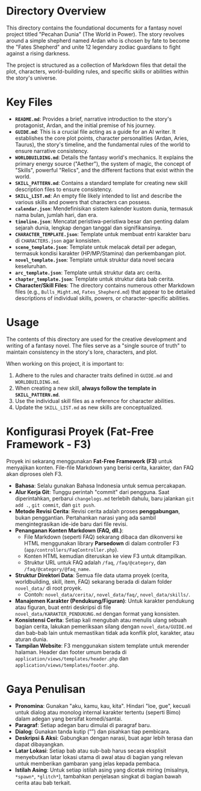 # Directory Overview

This directory contains the foundational documents for a fantasy novel project titled "Pecahan Dunia" (The World in Power). The story revolves around a simple shepherd named Ardan who is chosen by fate to become the "Fates Shepherd" and unite 12 legendary zodiac guardians to fight against a rising darkness.

The project is structured as a collection of Markdown files that detail the plot, characters, world-building rules, and specific skills or abilities within the story's universe.

# Key Files

*   **`README.md`**: Provides a brief, narrative introduction to the story's protagonist, Ardan, and the initial premise of his journey.
*   **`GUIDE.md`**: This is a crucial file acting as a guide for an AI writer. It establishes the core plot points, character personalities (Ardan, Aries, Taurus), the story's timeline, and the fundamental rules of the world to ensure narrative consistency.
*   **`WORLDBUILDING.md`**: Details the fantasy world's mechanics. It explains the primary energy source ("Aether"), the system of magic, the concept of "Skills", powerful "Relics", and the different factions that exist within the world.
*   **`SKILL_PATTERN.md`**: Contains a standard template for creating new skill description files to ensure consistency.
*   **`SKILL_LIST.md`**: An empty file likely intended to list and describe the various skills and powers that characters can possess.
*   **`calendar.json`**: Mendefinisikan sistem kalender kustom dunia, termasuk nama bulan, jumlah hari, dan era.
*   **`timeline.json`**: Mencatat peristiwa-peristiwa besar dan penting dalam sejarah dunia, lengkap dengan tanggal dan signifikansinya.
*   **`CHARACTER_TEMPLATE.json`**: Template untuk membuat entri karakter baru di `CHARACTERS.json` agar konsisten.
*   **`scene_template.json`**: Template untuk melacak detail per adegan, termasuk kondisi karakter (HP/MP/Stamina) dan perkembangan plot.
*   **`novel_template.json`**: Template untuk struktur data novel secara keseluruhan.
*   **`arc_template.json`**: Template untuk struktur data arc cerita.
*   **`chapter_template.json`**: Template untuk struktur data bab cerita.
*   **Character/Skill Files**: The directory contains numerous other Markdown files (e.g., `Bulls_Might.md`, `Fates_Shepherd.md`) that appear to be detailed descriptions of individual skills, powers, or character-specific abilities.

# Usage

The contents of this directory are used for the creative development and writing of a fantasy novel. The files serve as a "single source of truth" to maintain consistency in the story's lore, characters, and plot.

When working on this project, it is important to:
1.  Adhere to the rules and character traits defined in `GUIDE.md` and `WORLDBUILDING.md`.
2.  When creating a new skill, **always follow the template in `SKILL_PATTERN.md`**.
3.  Use the individual skill files as a reference for character abilities.
4.  Update the `SKILL_LIST.md` as new skills are conceptualized.

# Konfigurasi Proyek (Fat-Free Framework - F3)

Proyek ini sekarang menggunakan **Fat-Free Framework (F3)** untuk menyajikan konten. File-file Markdown yang berisi cerita, karakter, dan FAQ akan diproses oleh F3.

- **Bahasa**: Selalu gunakan Bahasa Indonesia untuk semua percakapan.
- **Alur Kerja Git**: Tunggu perintah "commit" dari pengguna. Saat diperintahkan, perbarui `changelogs.md` terlebih dahulu, baru jalankan `git add .`, `git commit`, dan `git push`.
- **Metode Revisi Cerita**: Revisi cerita adalah proses **penggabungan**, bukan penggantian. Pertahankan narasi yang ada sambil mengintegrasikan ide-ide baru dari file revisi.
- **Penanganan Konten Markdown (FAQ, dll.)**:
    - File Markdown (seperti FAQ) sekarang dibaca dan dikonversi ke HTML menggunakan library **Parsedown** di dalam controller F3 (`app/controllers/FaqController.php`).
    - Konten HTML kemudian diteruskan ke view F3 untuk ditampilkan.
    - Struktur URL untuk FAQ adalah `/faq`, `/faq/@category`, dan `/faq/@category/@faq_name`.
- **Struktur Direktori Data**: Semua file data utama proyek (cerita, worldbuilding, skill, item, FAQ) sekarang berada di dalam folder `novel_data/` di root proyek.
    - Contoh: `novel_data/cerita/`, `novel_data/faq/`, `novel_data/skills/`.
- **Manajemen Karakter (Pendukung/Figuran)**: Untuk karakter pendukung atau figuran, buat entri deskripsi di file `novel_data/KARAKTER_PENDUKUNG.md` dengan format yang konsisten.
- **Konsistensi Cerita**: Setiap kali mengubah atau menulis ulang sebuah bagian cerita, lakukan pemeriksaan silang dengan `novel_data/GUIDE.md` dan bab-bab lain untuk memastikan tidak ada konflik plot, karakter, atau aturan dunia.
- **Tampilan Website**: F3 menggunakan sistem template untuk merender halaman. Header dan footer umum berada di `application/views/templates/header.php` dan `application/views/templates/footer.php`.

# Gaya Penulisan

- **Pronomina**: Gunakan "aku, kamu, kau, kita". Hindari "loe, gue", kecuali untuk dialog atau monolog internal karakter tertentu (seperti Bimo) dalam adegan yang bersifat komedi/santai.
- **Paragraf**: Setiap adegan baru dimulai di paragraf baru.
- **Dialog**: Gunakan tanda kutip (“”) dan pisahkan tiap pembicara.
- **Deskripsi & Aksi**: Gabungkan dengan narasi, buat agar lebih terasa dan dapat dibayangkan.
- **Latar Lokasi**: Setiap bab atau sub-bab harus secara eksplisit menyebutkan latar lokasi utama di awal atau di bagian yang relevan untuk memberikan gambaran yang jelas kepada pembaca.
- **Istilah Asing**: Untuk setiap istilah asing yang dicetak miring (misalnya, `*spawn*`, `*glitch*`), tambahkan penjelasan singkat di bagian bawah cerita atau bab terkait.

